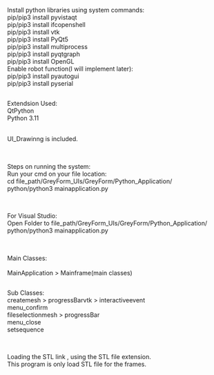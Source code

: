 Install python libraries using system commands:<br>
pip/pip3 install pyvistaqt <br>
pip/pip3 install ifcopenshell <br>
pip/pip3 install vtk <br>
pip/pip3 install PyQt5 <br>
pip/pip3 install multiprocess <br>
pip/pip3 install pyqtgraph <br>
pip/pip3 install OpenGL <br>
Enable robot function(I will implement later): <br>
pip/pip3 install pyautogui <br>
pip/pip3 install pyserial<br>

##

Extendsion Used:<br>
QtPython <br>
Python 3.11 <br> <br>

UI_Drawinng is included. <br><br>

##

Steps on running the system:<br>
Run your cmd on your file location:<br>
cd file_path/GreyForm_UIs/GreyForm/Python_Application/<br>
python/python3 mainapplication.py<br><br>

##
For Visual Studio: <br>
Open Folder to file_path/GreyForm_UIs/GreyForm/Python_Application/<br>
python/python3 mainapplication.py<br><br>

##
Main Classes:<br>                               
MainApplication > Mainframe(main classes) 

##
Sub Classes:<br>
createmesh > progressBarvtk > interactiveevent <br>
menu_confirm <br>
fileselectionmesh > progressBar <br>
menu_close <br>
setsequence <br><br>

##
Loading the STL link , using the STL file extension. <br>
This program is only load STL file for the frames. 
